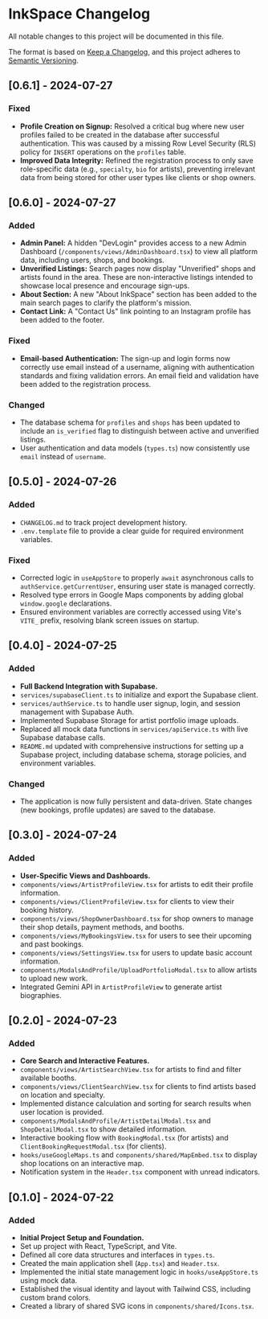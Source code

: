 # InkSpace Changelog

All notable changes to this project will be documented in this file.

The format is based on [Keep a Changelog](https://keepachangelog.com/en/1.0.0/),
and this project adheres to [Semantic Versioning](https://semver.org/spec/v2.0.0.html).

## [0.6.1] - 2024-07-27

### Fixed
- **Profile Creation on Signup:** Resolved a critical bug where new user profiles failed to be created in the database after successful authentication. This was caused by a missing Row Level Security (RLS) policy for `INSERT` operations on the `profiles` table.
- **Improved Data Integrity:** Refined the registration process to only save role-specific data (e.g., `specialty`, `bio` for artists), preventing irrelevant data from being stored for other user types like clients or shop owners.

## [0.6.0] - 2024-07-27

### Added
- **Admin Panel:** A hidden "DevLogin" provides access to a new Admin Dashboard (`/components/views/AdminDashboard.tsx`) to view all platform data, including users, shops, and bookings.
- **Unverified Listings:** Search pages now display "Unverified" shops and artists found in the area. These are non-interactive listings intended to showcase local presence and encourage sign-ups.
- **About Section:** A new "About InkSpace" section has been added to the main search pages to clarify the platform's mission.
- **Contact Link:** A "Contact Us" link pointing to an Instagram profile has been added to the footer.

### Fixed
- **Email-based Authentication:** The sign-up and login forms now correctly use email instead of a username, aligning with authentication standards and fixing validation errors. An email field and validation have been added to the registration process.

### Changed
- The database schema for `profiles` and `shops` has been updated to include an `is_verified` flag to distinguish between active and unverified listings.
- User authentication and data models (`types.ts`) now consistently use `email` instead of `username`.

## [0.5.0] - 2024-07-26

### Added
- `CHANGELOG.md` to track project development history.
- `.env.template` file to provide a clear guide for required environment variables.

### Fixed
- Corrected logic in `useAppStore` to properly `await` asynchronous calls to `authService.getCurrentUser`, ensuring user state is managed correctly.
- Resolved type errors in Google Maps components by adding global `window.google` declarations.
- Ensured environment variables are correctly accessed using Vite's `VITE_` prefix, resolving blank screen issues on startup.

## [0.4.0] - 2024-07-25

### Added
- **Full Backend Integration with Supabase.**
- `services/supabaseClient.ts` to initialize and export the Supabase client.
- `services/authService.ts` to handle user signup, login, and session management with Supabase Auth.
- Implemented Supabase Storage for artist portfolio image uploads.
- Replaced all mock data functions in `services/apiService.ts` with live Supabase database calls.
- `README.md` updated with comprehensive instructions for setting up a Supabase project, including database schema, storage policies, and environment variables.

### Changed
- The application is now fully persistent and data-driven. State changes (new bookings, profile updates) are saved to the database.

## [0.3.0] - 2024-07-24

### Added
- **User-Specific Views and Dashboards.**
- `components/views/ArtistProfileView.tsx` for artists to edit their profile information.
- `components/views/ClientProfileView.tsx` for clients to view their booking history.
- `components/views/ShopOwnerDashboard.tsx` for shop owners to manage their shop details, payment methods, and booths.
- `components/views/MyBookingsView.tsx` for users to see their upcoming and past bookings.
- `components/views/SettingsView.tsx` for users to update basic account information.
- `components/ModalsAndProfile/UploadPortfolioModal.tsx` to allow artists to upload new work.
- Integrated Gemini API in `ArtistProfileView` to generate artist biographies.

## [0.2.0] - 2024-07-23

### Added
- **Core Search and Interactive Features.**
- `components/views/ArtistSearchView.tsx` for artists to find and filter available booths.
- `components/views/ClientSearchView.tsx` for clients to find artists based on location and specialty.
- Implemented distance calculation and sorting for search results when user location is provided.
- `components/ModalsAndProfile/ArtistDetailModal.tsx` and `ShopDetailModal.tsx` to show detailed information.
- Interactive booking flow with `BookingModal.tsx` (for artists) and `ClientBookingRequestModal.tsx` (for clients).
- `hooks/useGoogleMaps.ts` and `components/shared/MapEmbed.tsx` to display shop locations on an interactive map.
- Notification system in the `Header.tsx` component with unread indicators.

## [0.1.0] - 2024-07-22

### Added
- **Initial Project Setup and Foundation.**
- Set up project with React, TypeScript, and Vite.
- Defined all core data structures and interfaces in `types.ts`.
- Created the main application shell (`App.tsx`) and `Header.tsx`.
- Implemented the initial state management logic in `hooks/useAppStore.ts` using mock data.
- Established the visual identity and layout with Tailwind CSS, including custom brand colors.
- Created a library of shared SVG icons in `components/shared/Icons.tsx`.